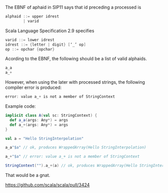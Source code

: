 The EBNF of aphaid in SIP11 says that id preceding a processed is

```scala
alphaid ::= upper idrest
        | varid
```

Scala Language Specification 2.9 specifies

```scala
varid ::= lower idrest
idrest ::= {letter | digit} [‘_’ op]
op ::= opchar {opchar}
```

Acording to the EBNF, the following should be a list of valid alphaids.

```scala
a_a
a_+
```

However, when using the later with processed strings, the following compiler error is produced:

```scala
error: value a_+ is not a member of StringContext
```

Example code:

```scala
implicit class A(val sc: StringContext) {
  def a_a(args: Any*) = args
  def a_+(args: Any*) = args
}

val a = "Hello StringInterpolation"

a_a"$a" // ok, produces WrappedArray(Hello StringInterpolation)

a_+"$a" // error: value a_+ is not a member of StringContext

StringContext("").a_+(a) // ok, produces WrappedArray(Hello StringInterpolation)
```
That would be a gnat.

https://github.com/scala/scala/pull/3424
